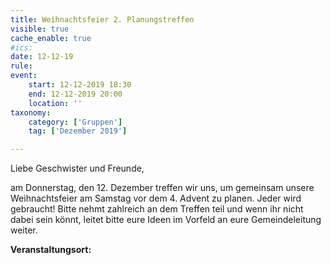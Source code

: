 ```yaml
---
title: Weihnachtsfeier 2. Planungstreffen
visible: true
cache_enable: true
#ics: 
date: 12-12-19
rule: 
event:
	start: 12-12-2019 18:30
	end: 12-12-2019 20:00
	location: ''
taxonomy:
	category: ['Gruppen']
	tag: ['Dezember 2019']

---
```

Liebe Geschwister und Freunde,

am Donnerstag, den 12. Dezember treffen wir uns, um gemeinsam unsere Weihnachtsfeier am Samstag vor dem 4. Advent zu planen. Jeder wird gebraucht! Bitte nehmt zahlreich an dem Treffen teil und wenn ihr nicht dabei sein könnt, leitet bitte eure Ideen im Vorfeld an eure Gemeindeleitung weiter.



**Veranstaltungsort:** 

